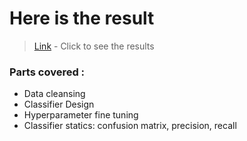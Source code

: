 # Here is the result

> [Link](http://nbviewer.jupyter.org/github/saurbkumar/cancer_prediction/blob/6ca3e631a5eefae5fcb2eedb58cd1871ab9bfb92/figure.ipynb) - Click to see the results

### Parts covered : 
* Data cleansing
* Classifier Design
* Hyperparameter fine tuning
* Classifier statics: confusion matrix, precision, recall 


